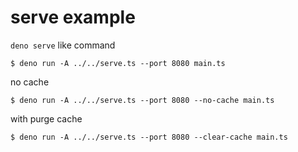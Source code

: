# serve example

`deno serve` like command

```console
$ deno run -A ../../serve.ts --port 8080 main.ts
```

no cache

```console
$ deno run -A ../../serve.ts --port 8080 --no-cache main.ts
```

with purge cache

```console
$ deno run -A ../../serve.ts --port 8080 --clear-cache main.ts
```
